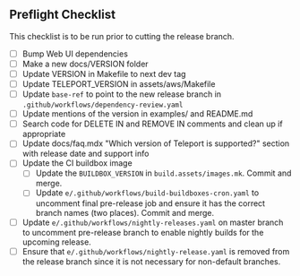 ## Preflight Checklist

This checklist is to be run prior to cutting the release branch.

- [ ] Bump Web UI dependencies
- [ ] Make a new docs/VERSION folder
- [ ] Update VERSION in Makefile to next dev tag
- [ ] Update TELEPORT_VERSION in assets/aws/Makefile
- [ ] Update `base-ref` to point to the new release branch in `.github/workflows/dependency-review.yaml`
- [ ] Update mentions of the version in examples/ and README.md
- [ ] Search code for DELETE IN and REMOVE IN comments and clean up if appropriate
- [ ] Update docs/faq.mdx "Which version of Teleport is supported?" section with release date and support info
- [ ] Update the CI buildbox image
  - [ ] Update the `BUILDBOX_VERSION` in `build.assets/images.mk`. Commit and merge.
  - [ ] Update `e/.github/workflows/build-buildboxes-cron.yaml` to uncomment final pre-release
    job and ensure it has the correct branch names (two places). Commit and merge.
- [ ] Update `e/.github/workflows/nightly-releases.yaml` on master branch to uncomment pre-release 
  branch to enable nightly builds for the upcoming release.
- [ ] Ensure that `e/.github/workflows/nightly-release.yaml` is removed from the release branch 
  since it is not necessary for non-default branches.
